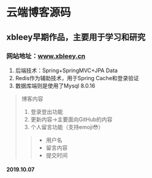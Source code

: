 # 云端博客源码
## xbleey早期作品，主要用于学习和研究
### 网站地址：www.xbleey.cn
1. 后端技术：Spring+SpringMVC+JPA Data
2. Redis作为辅助技术，用于Spring Cache和登录验证
3. 数据库端则是使用了Mysql 8.0.16

> 博客内容
> 1. 登录登出功能
> 2. 更新内容->主要面向GitHub的内容
> 3. 个人留言功能（支持emoji😳）
>> + 用户名
>> + 留言内容
>> + 提交时间 

#### 2019.10.07 